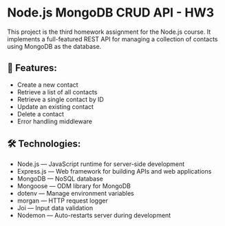 # Node.js MongoDB CRUD API - HW3

This project is the third homework assignment for the Node.js course. It implements a full-featured REST API for managing a collection of contacts using MongoDB as the database.

## 🚀 Features:

- Create a new contact
- Retrieve a list of all contacts
- Retrieve a single contact by ID
- Update an existing contact
- Delete a contact
- Error handling middleware

## 🛠️ Technologies:

- Node.js — JavaScript runtime for server-side development
- Express.js — Web framework for building APIs and web applications
- MongoDB — NoSQL database
- Mongoose — ODM library for MongoDB
- dotenv — Manage environment variables
- morgan — HTTP request logger
- Joi — Input data validation
- Nodemon — Auto-restarts server during development
